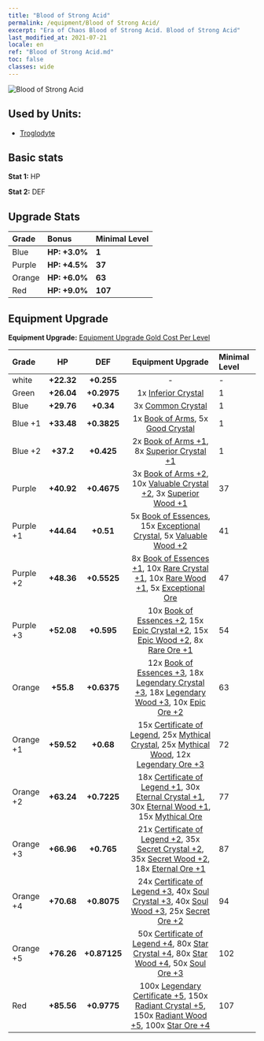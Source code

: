 ```yaml
---
title: "Blood of Strong Acid"
permalink: /equipment/Blood of Strong Acid/
excerpt: "Era of Chaos Blood of Strong Acid. Blood of Strong Acid"
last_modified_at: 2021-07-21
locale: en
ref: "Blood of Strong Acid.md"
toc: false
classes: wide
---
```


  ![Blood of Strong Acid](/images/e/e_7014.png)

## Used by Units:

* [Troglodyte](/units/Troglodyte/) 


## Basic stats
 **Stat 1:** HP

 **Stat 2:** DEF

## Upgrade Stats

  |     Grade    |   Bonus | Minimal Level | 
  |:-------------|:--------|:--------------| 
  | Blue | **HP: +3.0%** | **1** | 
  | Purple | **HP: +4.5%** | **37** | 
  | Orange | **HP: +6.0%** | **63** | 
  | Red | **HP: +9.0%** | **107** | 


## Equipment Upgrade
 **Equipment Upgrade:** [Equipment Upgrade Gold Cost Per Level](/equipment/EquipmentUpgradeCostPerLevel/) 

  |          Grade      | HP | DEF | Equipment Upgrade | Minimal Level |
  |:--------------------|:---------:|:---------:|:----------------:|:--------------|
  | white | **+22.32** | **+0.255** | - | - |
  | Green | **+26.04** | **+0.2975** | 1x [Inferior Crystal](/Items/mat_5/) | 1 |
  | Blue | **+29.76** | **+0.34** | 3x [Common Crystal](/Items/mat_11/) | 1 |
  | Blue +1 | **+33.48** | **+0.3825** | 1x [Book of Arms](/Items/mat_18/), 5x [Good Crystal](/Items/mat_17/) | 1 |
  | Blue +2 | **+37.2** | **+0.425** | 2x [Book of Arms +1](/Items/mat_25/), 8x [Superior Crystal +1](/Items/mat_24/) | 1 |
  | Purple | **+40.92** | **+0.4675** | 3x [Book of Arms +2](/Items/mat_32/), 10x [Valuable Crystal +2](/Items/mat_31/), 3x [Superior Wood +1](/Items/mat_20/) | 37 |
  | Purple +1 | **+44.64** | **+0.51** | 5x [Book of Essences](/Items/mat_39/), 15x [Exceptional Crystal](/Items/mat_38/), 5x [Valuable Wood +2](/Items/mat_27/) | 41 |
  | Purple +2 | **+48.36** | **+0.5525** | 8x [Book of Essences +1](/Items/mat_46/), 10x [Rare Crystal +1](/Items/mat_45/), 10x [Rare Wood +1](/Items/mat_41/), 5x [Exceptional Ore](/Items/mat_33/) | 47 |
  | Purple +3 | **+52.08** | **+0.595** | 10x [Book of Essences +2](/Items/mat_53/), 15x [Epic Crystal +2](/Items/mat_52/), 15x [Epic Wood +2](/Items/mat_48/), 8x [Rare Ore +1](/Items/mat_40/) | 54 |
  | Orange | **+55.8** | **+0.6375** | 12x [Book of Essences +3](/Items/mat_60/), 18x [Legendary Crystal +3](/Items/mat_59/), 18x [Legendary Wood +3](/Items/mat_55/), 10x [Epic Ore +2](/Items/mat_47/) | 63 |
  | Orange +1 | **+59.52** | **+0.68** | 15x [Certificate of Legend](/Items/mat_67/), 25x [Mythical Crystal](/Items/mat_66/), 25x [Mythical Wood](/Items/mat_62/), 12x [Legendary Ore +3](/Items/mat_54/) | 72 |
  | Orange +2 | **+63.24** | **+0.7225** | 18x [Certificate of Legend +1](/Items/mat_74/), 30x [Eternal Crystal +1](/Items/mat_73/), 30x [Eternal Wood +1](/Items/mat_69/), 15x [Mythical Ore](/Items/mat_61/) | 77 |
  | Orange +3 | **+66.96** | **+0.765** | 21x [Certificate of Legend +2](/Items/mat_81/), 35x [Secret Crystal +2](/Items/mat_80/), 35x [Secret Wood +2](/Items/mat_76/), 18x [Eternal Ore +1](/Items/mat_68/) | 87 |
  | Orange +4 | **+70.68** | **+0.8075** | 24x [Certificate of Legend +3](/Items/mat_88/), 40x [Soul Crystal +3](/Items/mat_87/), 40x [Soul Wood +3](/Items/mat_83/), 25x [Secret Ore +2](/Items/mat_75/) | 94 |
  | Orange +5 | **+76.26** | **+0.87125** | 50x [Certificate of Legend +4](/Items/mat_95/), 80x [Star Crystal +4](/Items/mat_94/), 80x [Star Wood +4](/Items/mat_90/), 50x [Soul Ore +3](/Items/mat_82/) | 102 |
  | Red | **+85.56** | **+0.9775** | 100x [Legendary Certificate +5](/Items/mat_102/), 150x [Radiant Crystal +5](/Items/mat_101/), 150x [Radiant Wood +5](/Items/mat_97/), 100x [Star Ore +4](/Items/mat_89/) | 107 |

